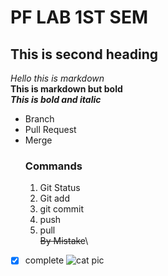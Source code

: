 # PF LAB 1ST SEM
## This is second heading
*Hello this is markdown*\
**This is markdown but bold**\
***This is bold and italic***
* Branch
* Pull Request
* Merge
  ### Commands
  1. Git Status
  2. Git add
  3. git commit
  4. push
  5. pull\
~~By Mistake~~\
- [x] complete
![cat pic](https://cdn.pixabay.com/photo/2024/02/28/07/42/european-shorthair-8601492_640.jpg)
